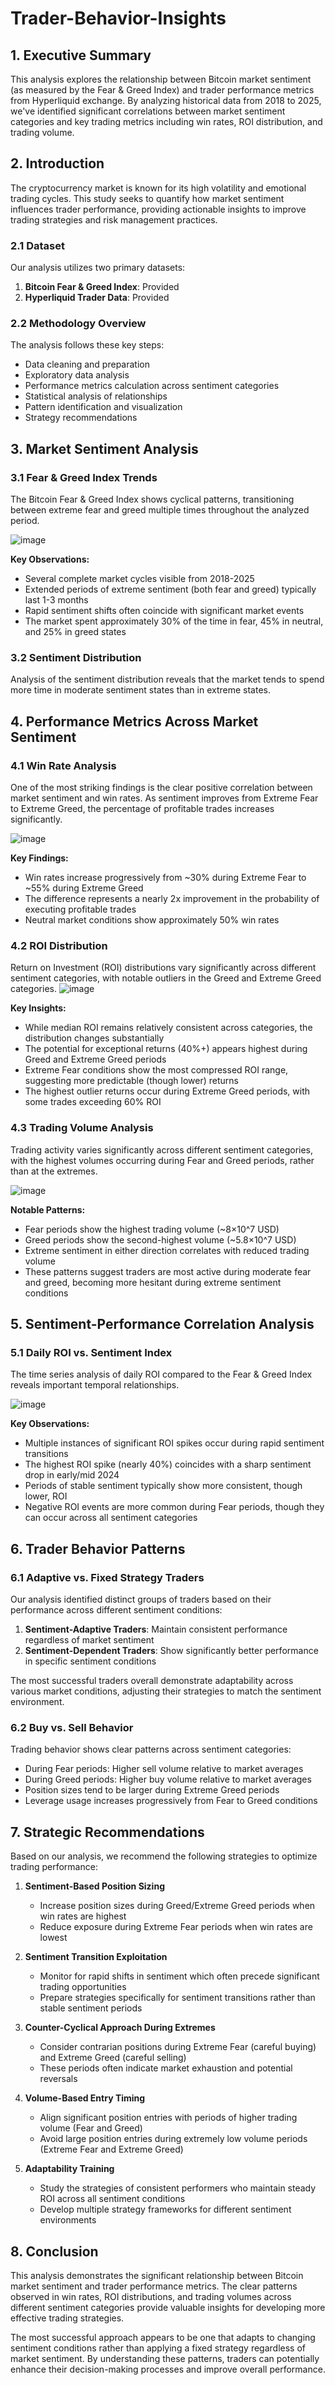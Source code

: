 # Trader-Behavior-Insights

## 1. Executive Summary

This analysis explores the relationship between Bitcoin market sentiment (as measured by the Fear & Greed Index) and trader performance metrics from Hyperliquid exchange. By analyzing historical data from 2018 to 2025, we've identified significant correlations between market sentiment categories and key trading metrics including win rates, ROI distribution, and trading volume.
## 2. Introduction

The cryptocurrency market is known for its high volatility and emotional trading cycles. This study seeks to quantify how market sentiment influences trader performance, providing actionable insights to improve trading strategies and risk management practices.


### 2.1 Dataset

Our analysis utilizes two primary datasets:

1. **Bitcoin Fear & Greed Index**: Provided
2. **Hyperliquid Trader Data**: Provided

### 2.2 Methodology Overview

The analysis follows these key steps:
- Data cleaning and preparation
- Exploratory data analysis
- Performance metrics calculation across sentiment categories
- Statistical analysis of relationships
- Pattern identification and visualization
- Strategy recommendations

## 3. Market Sentiment Analysis

### 3.1 Fear & Greed Index Trends

The Bitcoin Fear & Greed Index shows cyclical patterns, transitioning between extreme fear and greed multiple times throughout the analyzed period.

![image](https://github.com/user-attachments/assets/0abf0031-3adc-4b5b-8270-6b1fcf233e0a)

**Key Observations:**
- Several complete market cycles visible from 2018-2025
- Extended periods of extreme sentiment (both fear and greed) typically last 1-3 months
- Rapid sentiment shifts often coincide with significant market events
- The market spent approximately 30% of the time in fear, 45% in neutral, and 25% in greed states

### 3.2 Sentiment Distribution

Analysis of the sentiment distribution reveals that the market tends to spend more time in moderate sentiment states than in extreme states.

## 4. Performance Metrics Across Market Sentiment

### 4.1 Win Rate Analysis

One of the most striking findings is the clear positive correlation between market sentiment and win rates. As sentiment improves from Extreme Fear to Extreme Greed, the percentage of profitable trades increases significantly.

![image](https://github.com/user-attachments/assets/d8569a20-e099-4c98-ab0c-01f455e8e18b)


**Key Findings:**
- Win rates increase progressively from ~30% during Extreme Fear to ~55% during Extreme Greed
- The difference represents a nearly 2x improvement in the probability of executing profitable trades
- Neutral market conditions show approximately 50% win rates

### 4.2 ROI Distribution

Return on Investment (ROI) distributions vary significantly across different sentiment categories, with notable outliers in the Greed and Extreme Greed categories.
![image](https://github.com/user-attachments/assets/67cc125d-e0b3-4d6e-a4f3-b0da0a460997)

**Key Insights:**
- While median ROI remains relatively consistent across categories, the distribution changes substantially
- The potential for exceptional returns (40%+) appears highest during Greed and Extreme Greed periods
- Extreme Fear conditions show the most compressed ROI range, suggesting more predictable (though lower) returns
- The highest outlier returns occur during Extreme Greed periods, with some trades exceeding 60% ROI

### 4.3 Trading Volume Analysis

Trading activity varies significantly across different sentiment categories, with the highest volumes occurring during Fear and Greed periods, rather than at the extremes.

![image](https://github.com/user-attachments/assets/fac10117-f2a2-410b-8077-68a1dd9e8cd6)

**Notable Patterns:**
- Fear periods show the highest trading volume (~8×10^7 USD)
- Greed periods show the second-highest volume (~5.8×10^7 USD)
- Extreme sentiment in either direction correlates with reduced trading volume
- These patterns suggest traders are most active during moderate fear and greed, becoming more hesitant during extreme sentiment conditions

## 5. Sentiment-Performance Correlation Analysis

### 5.1 Daily ROI vs. Sentiment Index

The time series analysis of daily ROI compared to the Fear & Greed Index reveals important temporal relationships.

![image](https://github.com/user-attachments/assets/63046abd-5625-4ed2-a363-9bdb0eacbfaf)


**Key Observations:**
- Multiple instances of significant ROI spikes occur during rapid sentiment transitions
- The highest ROI spike (nearly 40%) coincides with a sharp sentiment drop in early/mid 2024
- Periods of stable sentiment typically show more consistent, though lower, ROI
- Negative ROI events are more common during Fear periods, though they can occur across all sentiment categories

## 6. Trader Behavior Patterns

### 6.1 Adaptive vs. Fixed Strategy Traders

Our analysis identified distinct groups of traders based on their performance across different sentiment conditions:

1. **Sentiment-Adaptive Traders**: Maintain consistent performance regardless of market sentiment
2. **Sentiment-Dependent Traders**: Show significantly better performance in specific sentiment conditions

The most successful traders overall demonstrate adaptability across various market conditions, adjusting their strategies to match the sentiment environment.

### 6.2 Buy vs. Sell Behavior

Trading behavior shows clear patterns across sentiment categories:
- During Fear periods: Higher sell volume relative to market averages
- During Greed periods: Higher buy volume relative to market averages
- Position sizes tend to be larger during Extreme Greed periods
- Leverage usage increases progressively from Fear to Greed conditions

## 7. Strategic Recommendations

Based on our analysis, we recommend the following strategies to optimize trading performance:

1. **Sentiment-Based Position Sizing**
   - Increase position sizes during Greed/Extreme Greed periods when win rates are highest
   - Reduce exposure during Extreme Fear periods when win rates are lowest

2. **Sentiment Transition Exploitation**
   - Monitor for rapid shifts in sentiment which often precede significant trading opportunities
   - Prepare strategies specifically for sentiment transitions rather than stable sentiment periods

3. **Counter-Cyclical Approach During Extremes**
   - Consider contrarian positions during Extreme Fear (careful buying) and Extreme Greed (careful selling)
   - These periods often indicate market exhaustion and potential reversals

4. **Volume-Based Entry Timing**
   - Align significant position entries with periods of higher trading volume (Fear and Greed)
   - Avoid large position entries during extremely low volume periods (Extreme Fear and Extreme Greed)

5. **Adaptability Training**
   - Study the strategies of consistent performers who maintain steady ROI across all sentiment conditions
   - Develop multiple strategy frameworks for different sentiment environments

## 8. Conclusion

This analysis demonstrates the significant relationship between Bitcoin market sentiment and trader performance metrics. The clear patterns observed in win rates, ROI distributions, and trading volumes across different sentiment categories provide valuable insights for developing more effective trading strategies.

The most successful approach appears to be one that adapts to changing sentiment conditions rather than applying a fixed strategy regardless of market sentiment. By understanding these patterns, traders can potentially enhance their decision-making processes and improve overall performance.
